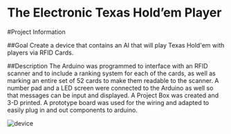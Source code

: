 # The Electronic Texas Hold’em Player


#Project Information 

##Goal
Create a device that contains an AI that will play Texas Hold'em with players via RFID Cards.

##Description
The Arduino was  programmed to interface with an RFID scanner and to include a ranking system for each of the cards, as well as marking an entire set of 52 cards to make them readable to the scanner. A number pad  and a LED screen were connected to the Arduino as well so that messages can be input and displayed. A Project Box was created and 3-D printed. A prototype board was used for the wiring and adapted to easily plug in and out components to arduino.  

![device](https://i.gyazo.com/8c53ce75c64abd2201d2682641131b04.png)
